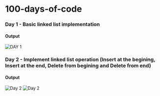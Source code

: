 # 100-days-of-code

### Day 1 - Basic linked list implementation
#### Output
![DAY 1](https://i.imgur.com/ZN7zi2k.png)

### Day 2 - Implement linked list operation (Insert at the begining, Insert at the end, Delete from begining and Delete from end)
#### Output
![Day 2](https://i.imgur.com/9fSPx77.png)
![Day 2](https://i.imgur.com/apX2eIH.png)
